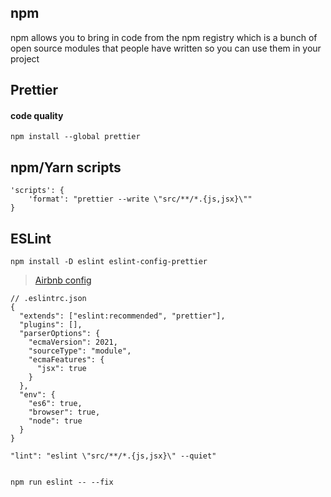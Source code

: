 ## npm

npm allows you to bring in code from the npm registry which is a bunch of open source modules that people have written so you can use them in your project

## Prettier

#### code quality

```
npm install --global prettier
```

## npm/Yarn scripts

```
'scripts': {
    'format': "prettier --write \"src/**/*.{js,jsx}\""
}
```

## ESLint

```
npm install -D eslint eslint-config-prettier
```

> [Airbnb config](https://github.com/airbnb/javascript)

```
// .eslintrc.json
{
  "extends": ["eslint:recommended", "prettier"],
  "plugins": [],
  "parserOptions": {
    "ecmaVersion": 2021,
    "sourceType": "module",
    "ecmaFeatures": {
      "jsx": true
    }
  },
  "env": {
    "es6": true,
    "browser": true,
    "node": true
  }
}

```

```
"lint": "eslint \"src/**/*.{js,jsx}\" --quiet"


npm run eslint -- --fix
```
